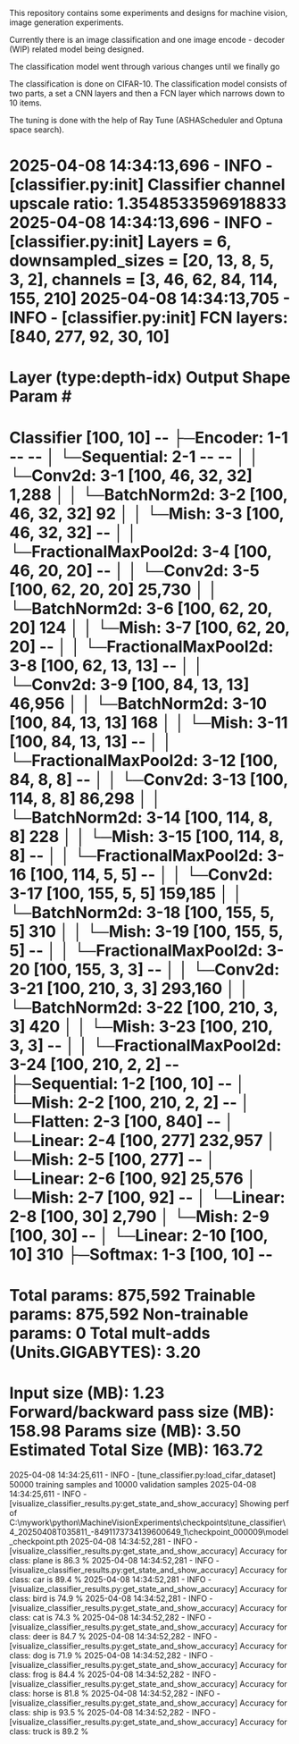 This repository contains some experiments and designs for machine vision, image generation experiments.

Currently there is an image classification and one image encode - decoder (WIP) related model being designed.

The classification model went through various changes until we finally go

The classification is done on CIFAR-10.
The classification model consists of two parts, a set a CNN layers and then a FCN layer which narrows down to 10 items.


The tuning is done with the help of Ray Tune (ASHAScheduler and Optuna space search).


2025-04-08 14:34:13,696 - INFO - [classifier.py:__init__] Classifier channel upscale ratio: 1.3548533596918833
2025-04-08 14:34:13,696 - INFO - [classifier.py:__init__] Layers = 6, downsampled_sizes = [20, 13, 8, 5, 3, 2], channels = [3, 46, 62, 84, 114, 155, 210]
2025-04-08 14:34:13,705 - INFO - [classifier.py:__init__] FCN layers: [840, 277, 92, 30, 10]
===============================================================================================
Layer (type:depth-idx)                        Output Shape              Param #
===============================================================================================
Classifier                                    [100, 10]                 --
├─Encoder: 1-1                                --                        --
│    └─Sequential: 2-1                        --                        --
│    │    └─Conv2d: 3-1                       [100, 46, 32, 32]         1,288
│    │    └─BatchNorm2d: 3-2                  [100, 46, 32, 32]         92
│    │    └─Mish: 3-3                         [100, 46, 32, 32]         --
│    │    └─FractionalMaxPool2d: 3-4          [100, 46, 20, 20]         --
│    │    └─Conv2d: 3-5                       [100, 62, 20, 20]         25,730
│    │    └─BatchNorm2d: 3-6                  [100, 62, 20, 20]         124
│    │    └─Mish: 3-7                         [100, 62, 20, 20]         --
│    │    └─FractionalMaxPool2d: 3-8          [100, 62, 13, 13]         --
│    │    └─Conv2d: 3-9                       [100, 84, 13, 13]         46,956
│    │    └─BatchNorm2d: 3-10                 [100, 84, 13, 13]         168
│    │    └─Mish: 3-11                        [100, 84, 13, 13]         --
│    │    └─FractionalMaxPool2d: 3-12         [100, 84, 8, 8]           --
│    │    └─Conv2d: 3-13                      [100, 114, 8, 8]          86,298
│    │    └─BatchNorm2d: 3-14                 [100, 114, 8, 8]          228
│    │    └─Mish: 3-15                        [100, 114, 8, 8]          --
│    │    └─FractionalMaxPool2d: 3-16         [100, 114, 5, 5]          --
│    │    └─Conv2d: 3-17                      [100, 155, 5, 5]          159,185
│    │    └─BatchNorm2d: 3-18                 [100, 155, 5, 5]          310
│    │    └─Mish: 3-19                        [100, 155, 5, 5]          --
│    │    └─FractionalMaxPool2d: 3-20         [100, 155, 3, 3]          --
│    │    └─Conv2d: 3-21                      [100, 210, 3, 3]          293,160
│    │    └─BatchNorm2d: 3-22                 [100, 210, 3, 3]          420
│    │    └─Mish: 3-23                        [100, 210, 3, 3]          --
│    │    └─FractionalMaxPool2d: 3-24         [100, 210, 2, 2]          --
├─Sequential: 1-2                             [100, 10]                 --
│    └─Mish: 2-2                              [100, 210, 2, 2]          --
│    └─Flatten: 2-3                           [100, 840]                --
│    └─Linear: 2-4                            [100, 277]                232,957
│    └─Mish: 2-5                              [100, 277]                --
│    └─Linear: 2-6                            [100, 92]                 25,576
│    └─Mish: 2-7                              [100, 92]                 --
│    └─Linear: 2-8                            [100, 30]                 2,790
│    └─Mish: 2-9                              [100, 30]                 --
│    └─Linear: 2-10                           [100, 10]                 310
├─Softmax: 1-3                                [100, 10]                 --
===============================================================================================
Total params: 875,592
Trainable params: 875,592
Non-trainable params: 0
Total mult-adds (Units.GIGABYTES): 3.20
===============================================================================================
Input size (MB): 1.23
Forward/backward pass size (MB): 158.98
Params size (MB): 3.50
Estimated Total Size (MB): 163.72
===============================================================================================
2025-04-08 14:34:25,611 - INFO - [tune_classifier.py:load_cifar_dataset] 50000 training samples and 10000 validation samples
2025-04-08 14:34:25,611 - INFO - [visualize_classifier_results.py:get_state_and_show_accuracy] Showing perf of C:\mywork\python\MachineVisionExperiments\checkpoints\tune_classifier\4_20250408T035811_-8491173734139600649_1\checkpoint_000009\model_checkpoint.pth
2025-04-08 14:34:52,281 - INFO - [visualize_classifier_results.py:get_state_and_show_accuracy] Accuracy for class: plane is 86.3 %
2025-04-08 14:34:52,281 - INFO - [visualize_classifier_results.py:get_state_and_show_accuracy] Accuracy for class: car   is 89.4 %
2025-04-08 14:34:52,281 - INFO - [visualize_classifier_results.py:get_state_and_show_accuracy] Accuracy for class: bird  is 74.9 %
2025-04-08 14:34:52,281 - INFO - [visualize_classifier_results.py:get_state_and_show_accuracy] Accuracy for class: cat   is 74.3 %
2025-04-08 14:34:52,282 - INFO - [visualize_classifier_results.py:get_state_and_show_accuracy] Accuracy for class: deer  is 84.7 %
2025-04-08 14:34:52,282 - INFO - [visualize_classifier_results.py:get_state_and_show_accuracy] Accuracy for class: dog   is 71.9 %
2025-04-08 14:34:52,282 - INFO - [visualize_classifier_results.py:get_state_and_show_accuracy] Accuracy for class: frog  is 84.4 %
2025-04-08 14:34:52,282 - INFO - [visualize_classifier_results.py:get_state_and_show_accuracy] Accuracy for class: horse is 81.8 %
2025-04-08 14:34:52,282 - INFO - [visualize_classifier_results.py:get_state_and_show_accuracy] Accuracy for class: ship  is 93.5 %
2025-04-08 14:34:52,282 - INFO - [visualize_classifier_results.py:get_state_and_show_accuracy] Accuracy for class: truck is 89.2 %
